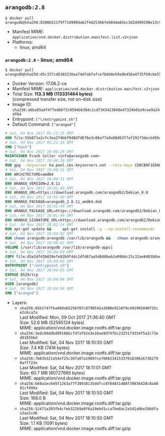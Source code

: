## `arangodb:2.8`

```console
$ docker pull arangodb@sha256:8200b521f9f714999da62f4d25366fe884da65ec3d2d499198e13c9b5549e396
```

-	Manifest MIME: `application/vnd.docker.distribution.manifest.list.v2+json`
-	Platforms:
	-	linux; amd64

### `arangodb:2.8` - linux; amd64

```console
$ docker pull arangodb@sha256:45c337cd6303230aa74dfa6fafce7bdd4e59a9b456a4f35fb9cbe55cc13409a1
```

-	Docker Version: 17.06.2-ce
-	Manifest MIME: `application/vnd.docker.distribution.manifest.v2+json`
-	Total Size: **113.3 MB (113331464 bytes)**  
	(compressed transfer size, not on-disk size)
-	Image ID: `sha256:a6ba95adf4f7edb6f3c8594b638dc1cdf343423848e47324b01e9cae9a24df64`
-	Entrypoint: `["\/entrypoint.sh"]`
-	Default Command: `["arangod"]`

```dockerfile
# Sat, 04 Nov 2017 05:21:35 GMT
ADD file:55b071e2cfc3ea2f4bbf048d7d676e3c06a77a9a98d63f7af291f3decb495ec8 in / 
# Sat, 04 Nov 2017 05:21:36 GMT
CMD ["bash"]
# Sat, 04 Nov 2017 18:00:29 GMT
MAINTAINER Frank Celler <info@arangodb.com>
# Sat, 04 Nov 2017 18:00:30 GMT
RUN gpg --keyserver ha.pool.sks-keyservers.net --recv-keys CD8CB0F1E0AD5B52E93F41E7EA93F5E56E751E9B
# Sat, 04 Nov 2017 18:00:31 GMT
ENV ARCHITECTURE=amd64
# Sat, 04 Nov 2017 18:00:31 GMT
ENV ARANGO_VERSION=2.8.11
# Sat, 04 Nov 2017 18:01:49 GMT
ENV ARANGO_URL=https://download.arangodb.com/arangodb2/Debian_8.0
# Sat, 04 Nov 2017 18:01:49 GMT
ENV ARANGO_PACKAGE=arangodb_2.8.11_amd64.deb
# Sat, 04 Nov 2017 18:01:49 GMT
ENV ARANGO_PACKAGE_URL=https://download.arangodb.com/arangodb2/Debian_8.0/amd64/arangodb_2.8.11_amd64.deb
# Sat, 04 Nov 2017 18:01:49 GMT
ENV ARANGO_SIGNATURE_URL=https://download.arangodb.com/arangodb2/Debian_8.0/amd64/arangodb_2.8.11_amd64.deb.asc
# Sat, 04 Nov 2017 18:02:14 GMT
RUN apt-get update &&     apt-get install -y --no-install-recommends         libgoogle-perftools4         ca-certificates         pwgen         wget     &&     rm -rf /var/lib/apt/lists/* &&     wget ${ARANGO_SIGNATURE_URL} &&           wget ${ARANGO_PACKAGE_URL} &&             gpg --verify ${ARANGO_PACKAGE}.asc &&     dpkg -i ${ARANGO_PACKAGE} &&     sed -ri         -e 's!127\.0\.0\.1!0.0.0.0!g'         -e 's!^(file\s*=).*!\1 -!'         -e 's!^#\s*uid\s*=.*!uid = arangodb!'         -e 's!^#\s*gid\s*=.*!gid = arangodb!'         /etc/arangodb/arangod.conf     &&     apt-get purge -y --auto-remove ca-certificates wget &&     rm -f ${ARANGO_PACKAGE}*
# Sat, 04 Nov 2017 18:04:02 GMT
RUN chown arangodb:arangodb /var/lib/arangodb &&   chown arangodb:arangodb /var/lib/arangodb-apps
# Sat, 04 Nov 2017 18:04:03 GMT
VOLUME [/var/lib/arangodb /var/lib/arangodb-apps]
# Sat, 04 Nov 2017 18:04:03 GMT
COPY file:d5e2df43b028efe92b9f4dc2dfd67aa54840beb1e09b6c23c32ae8403b0ae7e4 in /entrypoint.sh 
# Sat, 04 Nov 2017 18:04:03 GMT
ENTRYPOINT ["/entrypoint.sh"]
# Sat, 04 Nov 2017 18:04:03 GMT
EXPOSE 8529/tcp
# Sat, 04 Nov 2017 18:04:04 GMT
USER [arangodb]
# Sat, 04 Nov 2017 18:04:04 GMT
CMD ["arangod"]
```

-	Layers:
	-	`sha256:85b1f47fba49da65256f07c8790542a3880e9216f9c491965040f35ce2c6ca7a`  
		Last Modified: Mon, 09 Oct 2017 21:36:40 GMT  
		Size: 52.6 MB (52595124 bytes)  
		MIME: application/vnd.docker.image.rootfs.diff.tar.gzip
	-	`sha256:3edc88ddbd09186bcfdfafb2e3e16ae9d74fbc232517d334f5a2c73ed8185bbd`  
		Last Modified: Sat, 04 Nov 2017 18:10:50 GMT  
		Size: 7.4 KB (7416 bytes)  
		MIME: application/vnd.docker.image.rootfs.diff.tar.gzip
	-	`sha256:7b035d21a54ef25c307a07a19097ce76662341533f018386167362790afff23e`  
		Last Modified: Sat, 04 Nov 2017 18:11:01 GMT  
		Size: 60.7 MB (60727665 bytes)  
		MIME: application/vnd.docker.image.rootfs.diff.tar.gzip
	-	`sha256:b69a1ec64971263a77f38938135ddfcc8f84831488f39836428c8a4081cfd99a`  
		Last Modified: Sat, 04 Nov 2017 18:10:50 GMT  
		Size: 168.0 B  
		MIME: application/vnd.docker.image.rootfs.diff.tar.gzip
	-	`sha256:52471a393fb4cfeb322b9a0f6a19ebd1cca7be8ac2a5d1a0be206dfaa3aa1cd6`  
		Last Modified: Sat, 04 Nov 2017 18:10:50 GMT  
		Size: 1.1 KB (1091 bytes)  
		MIME: application/vnd.docker.image.rootfs.diff.tar.gzip
